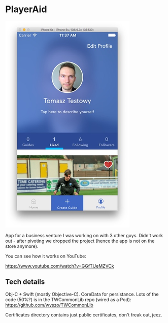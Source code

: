 PlayerAid
=========

![PlayerAid screenshot](screenshot.jpg)

App for a business venture I was working on with 3 other guys. Didn't work out - after pivoting we dropped the project (hence the app is not on the store anymore).

You can see how it works on YouTube:

https://www.youtube.com/watch?v=GGfTUeMZVCk

Tech details
------------

Obj-C + Swift (mostly Objective-C). CoreData for persistance. Lots of the code (50%?) is in the TWCommonLib repo (wired as a Pod): https://github.com/wyszo/TWCommonLib

Certificates directory contains just public certificates, don't freak out, jeez. 
